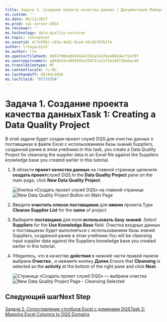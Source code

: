 ```yaml
---
title: Задача 1. Создание проекта качества данных | Документация Майкрософт
ms.custom: ''
ms.date: 06/13/2017
ms.prod: sql-server-2014
ms.reviewer: ''
ms.technology: data-quality-services
ms.topic: conceptual
ms.assetid: dc7ef6bc-c03a-4dd1-9ca4-43c62f8761fe
author: lrtoyou1223
ms.author: lle
ms.openlocfilehash: 8d52790be862d4a41552a32a7be4082decf2af0f
ms.sourcegitcommit: ad4d92dce894592a259721a1571b1d8736abacdb
ms.translationtype: MT
ms.contentlocale: ru-RU
ms.lasthandoff: 08/04/2020
ms.locfileid: "87733354"
---
```

# <a name="task-1-creating-a-data-quality-project"></a><span data-ttu-id="082df-102">Задача 1. Создание проекта качества данных</span><span class="sxs-lookup"><span data-stu-id="082df-102">Task 1: Creating a Data Quality Project</span></span>
  <span data-ttu-id="082df-103">В этой задаче будет создан проект служб DQS для очистки данных о поставщиках в файле Excel с использованием базы знаний Suppliers, созданной ранее в этом учебнике.</span><span class="sxs-lookup"><span data-stu-id="082df-103">In this task, you create a Data Quality Project for cleansing the supplier data in an Excel file against the Suppliers knowledge base you created earlier in this tutorial.</span></span>

1.  <span data-ttu-id="082df-104">В области **проект качества данных** на главной странице щелкните **создать проект**служб DQS.</span><span class="sxs-lookup"><span data-stu-id="082df-104">In the **Data Quality Project** pane on the main page, click **New Data Quality Project**.</span></span>

     <span data-ttu-id="082df-105">![Кнопка «Создать проект служб DQS» на главной странице](../../2014/tutorials/media/et-creatingadataqualityproject-01.jpg "Кнопка «Создать проект служб DQS» на главной странице")</span><span class="sxs-lookup"><span data-stu-id="082df-105">![New Data Quality Project Button on Main Page](../../2014/tutorials/media/et-creatingadataqualityproject-01.jpg "New Data Quality Project Button on Main Page")</span></span>

2.  <span data-ttu-id="082df-106">Введите **очистить список поставщиков** для **имени** проекта.</span><span class="sxs-lookup"><span data-stu-id="082df-106">Type **Cleanse Supplier List** for the **name** of project.</span></span>

3.  <span data-ttu-id="082df-107">Выберите **поставщики** для поля **использовать базу знаний** .</span><span class="sxs-lookup"><span data-stu-id="082df-107">Select **Suppliers** for the **Use Knowledge Base** field.</span></span> <span data-ttu-id="082df-108">Очистка входных данных о поставщиках будет выполняться с использованием базы знаний Suppliers, созданной ранее в этом учебнике.</span><span class="sxs-lookup"><span data-stu-id="082df-108">You will be cleansing input supplier data against the Suppliers knowledge base you created earlier in this tutorial.</span></span>

4.  <span data-ttu-id="082df-109">Убедитесь, что в качестве **действия** в нижней части правой панели выбрана **Очистка** , и нажмите кнопку **Далее**.</span><span class="sxs-lookup"><span data-stu-id="082df-109">Ensure that **Cleansing** is selected as the **activity** at the bottom of the right pane and click **Next**.</span></span>

     <span data-ttu-id="082df-110">![Страница «Создать проект служб DQS» — выбрана очистка](../../2014/tutorials/media/et-creatingadataqualityproject-02.jpg "Страница «Создать проект служб DQS» — выбрана очистка")</span><span class="sxs-lookup"><span data-stu-id="082df-110">![New Data Quality Project Page - Cleansing Selected](../../2014/tutorials/media/et-creatingadataqualityproject-02.jpg "New Data Quality Project Page - Cleansing Selected")</span></span>

## <a name="next-step"></a><span data-ttu-id="082df-111">Следующий шаг</span><span class="sxs-lookup"><span data-stu-id="082df-111">Next Step</span></span>
 [<span data-ttu-id="082df-112">Задача 2. Сопоставление столбцов Excel с доменами DQS</span><span class="sxs-lookup"><span data-stu-id="082df-112">Task 2: Mapping Excel Columns to DQS Domains</span></span>](../../2014/tutorials/task-2-mapping-excel-columns-to-dqs-domains.md)


